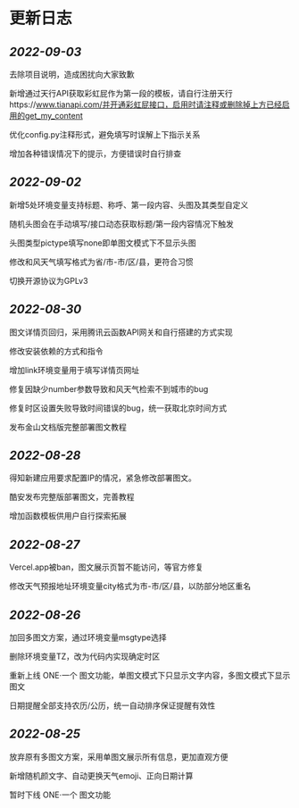 # 更新日志

## *2022-09-03*

去除项目说明，造成困扰向大家致歉

新增通过天行API获取彩虹屁作为第一段的模板，请自行注册天行https://www.tianapi.com/并开通彩虹屁接口，启用时请注释或删除掉上方已经启用的get_my_content

优化config.py注释形式，避免填写时误解上下指示关系

增加各种错误情况下的提示，方便错误时自行排查

## *2022-09-02*

新增5处环境变量支持标题、称呼、第一段内容、头图及其类型自定义

随机头图会在手动填写/接口动态获取标题/第一段内容情况下触发

头图类型pictype填写none即单图文模式下不显示头图

修改和风天气填写格式为省/市-市/区/县，更符合习惯

切换开源协议为GPLv3

## *2022-08-30*

图文详情页回归，采用腾讯云函数API网关和自行搭建的方式实现

修改安装依赖的方式和指令

增加link环境变量用于填写详情页网址

修复因缺少number参数导致和风天气检索不到城市的bug

修复时区设置失败导致时间错误的bug，统一获取北京时间方式

发布金山文档版完整部署图文教程

## *2022-08-28*

得知新建应用要求配置IP的情况，紧急修改部署图文。

酷安发布完整版部署图文，完善教程

增加函数模板供用户自行探索拓展

## *2022-08-27*

Vercel.app被ban，图文展示页暂不能访问，等官方修复

修改天气预报地址环境变量city格式为市-市/区/县，以防部分地区重名

## *2022-08-26*

加回多图文方案，通过环境变量msgtype选择

删除环境变量TZ，改为代码内实现确定时区

重新上线 ONE·一个 图文功能，单图文模式下只显示文字内容，多图文模式下显示图文

日期提醒全部支持农历/公历，统一自动排序保证提醒有效性

## *2022-08-25* 

放弃原有多图文方案，采用单图文展示所有信息，更加直观方便

新增随机颜文字、自动更换天气emoji、正向日期计算

暂时下线 ONE·一个 图文功能